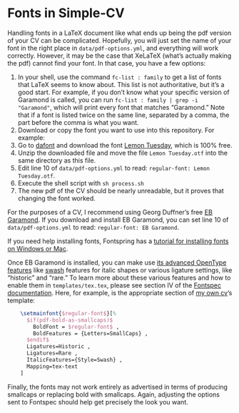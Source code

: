 # Fonts in Simple-CV

Handling fonts in a LaTeX document like what ends up being the pdf version of
your CV can be complicated. Hopefully, you will just set the name of your font
in the right place in `data/pdf-options.yml`, and everything will work
correctly. However, it may be the case that XeLaTeX (what’s actually making
the pdf) cannot find your font. In that case, you have a few options:

1. In your shell, use the command `fc-list : family` to get a list of fonts
   that LaTeX seems to know about. This list is not authoritative, but it’s a
   good start. For example, if you don’t know what your specific version of
   Garamond is called, you can run `fc-list : family | grep -i "Garamond"`,
   which will print every font that matches “Garamond.” Note that if a font is
   listed twice on the same line, separated by a comma, the part before the
   comma is what you want.
2. Download or copy the font you want to use into this repository. For
   example:
  1. Go to [dafont](http://www.dafont.com) and download the font [Lemon
     Tuesday](https://www.dafont.com/lemon-tuesday.font?l[]=10&l[]=1), which
     is 100% free.
  2. Unzip the downloaded file and move the file `Lemon Tuesday.otf` into the
     same directory as this file.
  3. Edit line 10 of `data/pdf-options.yml` to read: `regular-font: Lemon
     Tuesday.otf`.
  4. Execute the shell script with `sh process.sh`
  5. The new pdf of the CV should be nearly unreadable, but it proves that
     changing the font worked.

For the purposes of a CV, I recommend using Georg Duffner’s free [EB
Garamond](https://bitbucket.org/georgd/eb-garamond/downloads/). If you
download and install EB Garamond, you can set line 10 of
`data/pdf-options.yml` to read: `regular-font: EB Garamond`.

If you need help installing fonts, Fontspring has a [tutorial for installing
fonts on Windows or Mac](https://www.fontspring.com/support/installing).

Once EB Garamond is installed, you can make use [its advanced OpenType
features](https://en.wikipedia.org/wiki/EB_Garamond#OpenType_Features) like
[swash](https://en.wikipedia.org/wiki/Swash_(typography)) features for italic
shapes or various ligature settings, like “historic” and “rare.” To learn more
about these various features and how to enable them in `templates/tex.tex`,
please see section IV of the [Fontspec
documentation](http://mirrors.ctan.org/macros/latex/contrib/fontspec/fontspec.pdf).
Here, for example, is the appropriate section of [my own
cv](http://cv.moacir.com/MPdSP-cv.pdf)’s template:

```tex
    \setmainfont{$regular-font$}[%
      $if(pdf-bold-as-smallcaps)$
        BoldFont = $regular-font$ ,
        BoldFeatures = {Letters=SmallCaps} ,
      $endif$
      Ligatures=Historic ,
      Ligatures=Rare ,
      ItalicFeatures={Style=Swash} ,
      Mapping=tex-text
    ]
```

Finally, the fonts may not work entirely as advertised in terms of producing
smallcaps or replacing bold with smallcaps. Again, adjusting the options sent
to Fontspec should help get precisely the look you want.
